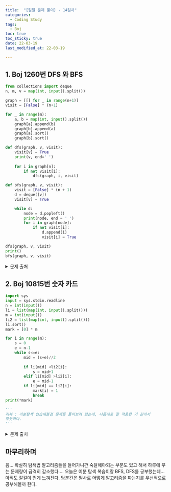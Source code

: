 ```yaml
---
title:  "[일일 문제 풀이] - 14일차"
categories:
  - Coding Study
tags:
  - Boj
toc: true
toc_sticky: true 
date: 22-03-19
last_modified_at: 22-03-19

---
```

## 1. Boj 1260번 DFS 와 BFS
```python
from collections import deque
n, m, v = map(int, input().split())

graph = [[] for _ in range(n+1)]
visit = [False] * (n+1)

for _ in range(m):
    a, b = map(int, input().split())
    graph[a].append(b)
    graph[b].append(a)
    graph[a].sort()
    graph[b].sort()

def dfs(graph, v, visit):
    visit[v] = True
    print(v, end=' ')
    
    for i in graph[n]:
        if not visit[i]:
            dfs(graph, i, visit)

def bfs(graph, v, visit):
    visit = [False] * (n + 1)
    d = deque([v])
    visit[v] = True

    while d:
        node = d.popleft()
        print(node, end = ' ')
        for i in graph[node]:
            if not visit[i]:
                d.append(i)
                visit[i] = True

dfs(graph, v, visit)
print()
bfs(graph, v, visit)
```
<details>
<summary>문제 출처</summary>
<div markdown="1">       

[1260번](https://www.acmicpc.net/problem/1260)

</div>
</details>

## 2. Boj 10815번 숫자 카드
```python
import sys
input = sys.stdin.readline
n = int(input())
li = list(map(int, input().split()))
m = int(input())
li2 = list(map(int, input().split()))
li.sort()
mark = [0] * m

for i in range(m):
    s = 0
    e = n-1
    while s<=e:
        mid = (s+e)//2
        
        if li[mid] <li2[i]:
            s = mid+1
        elif li[mid] >li2[i]:
            e = mid-1
        if li[mid] == li2[i]:
            mark[i] = 1
            break
print(*mark)

'''
리뷰 : 이분탐색 연습해볼겸 문제를 풀어보려 했는데, 나름대로 잘 적용한 거 같아서
뿌듯하다. 
'''
```
<details>
<summary>문제 출처</summary>
<div markdown="1">       

[10815번](https://www.acmicpc.net/problem/10815)

</div>
</details>



## 마무리하며
음... 확실히 탐색법 알고리즘들을 들어가니깐 숙달해야되는 부분도 있고 해서 하루에 푸는 문제량이 급격히 감소했다....
오늘은 이분 탐색 복습이랑 BFS, DFS를 공부했는데... 아직도 갈길이 먼게 느껴진다. 당분간은 필사로 어떻게 알고리즘을 짜는지를 우선적으로 공부해볼까 한다.
